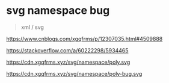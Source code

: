 # svg namespace bug

> xml / svg


https://www.cnblogs.com/xgqfrms/p/12307035.html#4509888


https://stackoverflow.com/a/60222298/5934465



https://cdn.xgqfrms.xyz/svg/namespace/poly.svg

https://cdn.xgqfrms.xyz/svg/namespace/poly-bug.svg
